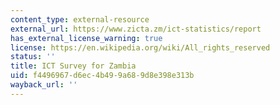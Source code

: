 ```yaml
---
content_type: external-resource
external_url: https://www.zicta.zm/ict-statistics/report
has_external_license_warning: true
license: https://en.wikipedia.org/wiki/All_rights_reserved
status: ''
title: ICT Survey for Zambia
uid: f4496967-d6ec-4b49-9a68-9d8e398e313b
wayback_url: ''
---
```

